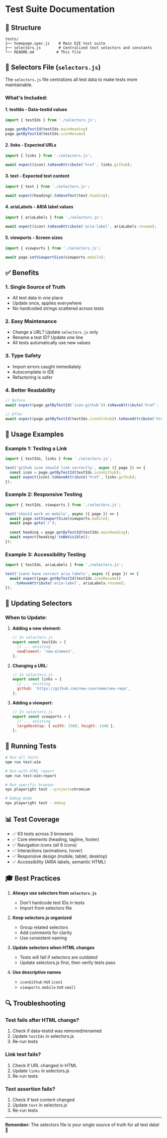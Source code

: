 # Test Suite Documentation

## 📁 Structure

```
tests/
├── homepage.spec.js    # Main E2E test suite
├── selectors.js        # Centralized test selectors and constants
└── README.md          # This file
```

## 🎯 Selectors File (`selectors.js`)

The `selectors.js` file centralizes all test data to make tests more maintainable.

### What's Included:

#### 1. **testIds** - Data-testid values
```javascript
import { testIds } from './selectors.js';

page.getByTestId(testIds.mainHeading)
page.getByTestId(testIds.iconResume)
```

#### 2. **links** - Expected URLs
```javascript
import { links } from './selectors.js';

await expect(icon).toHaveAttribute('href', links.github);
```

#### 3. **text** - Expected text content
```javascript
import { text } from './selectors.js';

await expect(heading).toHaveText(text.heading);
```

#### 4. **ariaLabels** - ARIA label values
```javascript
import { ariaLabels } from './selectors.js';

await expect(icon).toHaveAttribute('aria-label', ariaLabels.resume);
```

#### 5. **viewports** - Screen sizes
```javascript
import { viewports } from './selectors.js';

await page.setViewportSize(viewports.mobile);
```

## ✅ Benefits

### 1. **Single Source of Truth**
- All test data in one place
- Update once, applies everywhere
- No hardcoded strings scattered across tests

### 2. **Easy Maintenance**
- Change a URL? Update `selectors.js` only
- Rename a test ID? Update one line
- All tests automatically use new values

### 3. **Type Safety**
- Import errors caught immediately
- Autocomplete in IDE
- Refactoring is safer

### 4. **Better Readability**
```javascript
// Before
await expect(page.getByTestId('icon-github')).toHaveAttribute('href', 'https://github.com/k1rta/nekmit');

// After
await expect(page.getByTestId(testIds.iconGithub)).toHaveAttribute('href', links.github);
```

## 📝 Usage Examples

### Example 1: Testing a Link
```javascript
import { testIds, links } from './selectors.js';

test('github icon should link correctly', async ({ page }) => {
  const icon = page.getByTestId(testIds.iconGithub);
  await expect(icon).toHaveAttribute('href', links.github);
});
```

### Example 2: Responsive Testing
```javascript
import { testIds, viewports } from './selectors.js';

test('should work on mobile', async ({ page }) => {
  await page.setViewportSize(viewports.mobile);
  await page.goto('/');
  
  const heading = page.getByTestId(testIds.mainHeading);
  await expect(heading).toBeVisible();
});
```

### Example 3: Accessibility Testing
```javascript
import { testIds, ariaLabels } from './selectors.js';

test('icons have correct aria labels', async ({ page }) => {
  await expect(page.getByTestId(testIds.iconResume))
    .toHaveAttribute('aria-label', ariaLabels.resume);
});
```

## 🔄 Updating Selectors

### When to Update:

1. **Adding a new element:**
   ```javascript
   // In selectors.js
   export const testIds = {
     // ... existing
     newElement: 'new-element',
   };
   ```

2. **Changing a URL:**
   ```javascript
   // In selectors.js
   export const links = {
     // ... existing
     github: 'https://github.com/new-username/new-repo',
   };
   ```

3. **Adding a viewport:**
   ```javascript
   // In selectors.js
   export const viewports = {
     // ... existing
     largeDesktop: { width: 2560, height: 1440 },
   };
   ```

## 🚀 Running Tests

```bash
# Run all tests
npm run test:e2e

# Run with HTML report
npm run test:e2e:report

# Run specific browser
npx playwright test --project=chromium

# Debug mode
npx playwright test --debug
```

## 📊 Test Coverage

- ✅ 63 tests across 3 browsers
- ✅ Core elements (heading, tagline, footer)
- ✅ Navigation icons (all 6 icons)
- ✅ Interactions (animations, hover)
- ✅ Responsive design (mobile, tablet, desktop)
- ✅ Accessibility (ARIA labels, semantic HTML)

## 🎓 Best Practices

1. **Always use selectors from `selectors.js`**
   - Don't hardcode test IDs in tests
   - Import from selectors file

2. **Keep selectors.js organized**
   - Group related selectors
   - Add comments for clarity
   - Use consistent naming

3. **Update selectors when HTML changes**
   - Tests will fail if selectors are outdated
   - Update selectors.js first, then verify tests pass

4. **Use descriptive names**
   - `iconGithub` not `icon1`
   - `viewports.mobile` not `small`

## 🔍 Troubleshooting

### Test fails after HTML change?
1. Check if data-testid was removed/renamed
2. Update `testIds` in selectors.js
3. Re-run tests

### Link test fails?
1. Check if URL changed in HTML
2. Update `links` in selectors.js
3. Re-run tests

### Text assertion fails?
1. Check if text content changed
2. Update `text` in selectors.js
3. Re-run tests

---

**Remember:** The selectors file is your single source of truth for all test data! 🎯
